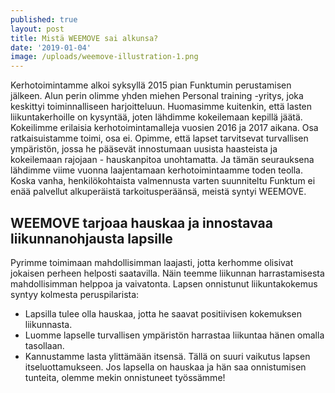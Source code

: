 ```yaml
---
published: true
layout: post
title: Mistä WEEMOVE sai alkunsa? 
date: '2019-01-04'
image: /uploads/weemove-illustration-1.png
---
```



Kerhotoimintamme alkoi syksyllä 2015 pian Funktumin perustamisen jälkeen. Alun perin olimme
yhden miehen Personal training -yritys, joka keskittyi toiminnalliseen harjoitteluun. Huomasimme
kuitenkin, että lasten liikuntakerhoille on kysyntää, joten lähdimme kokeilemaan kepillä jäätä.
Kokeilimme erilaisia kerhotoimintamalleja vuosien 2016 ja 2017 aikana. Osa ratkaisuistamme
toimi, osa ei. Opimme, että lapset tarvitsevat turvallisen ympäristön, jossa he pääsevät
innostumaan uusista haasteista ja kokeilemaan rajojaan - hauskanpitoa unohtamatta. Ja tämän
seurauksena lähdimme viime vuonna laajentamaan kerhotoimintaamme toden teolla.
Koska vanha, henkilökohtaista valmennusta varten suunniteltu Funktum ei enää palvellut
alkuperäistä tarkoitusperäänsä, meistä syntyi WEEMOVE.

## WEEMOVE tarjoaa hauskaa ja innostavaa liikunnanohjausta lapsille 

Pyrimme toimimaan mahdollisimman laajasti, jotta kerhomme olisivat jokaisen perheen helposti
saatavilla. Näin teemme liikunnan harrastamisesta mahdollisimman helppoa ja vaivatonta.
Lapsen onnistunut liikuntakokemus syntyy kolmesta peruspilarista:
- Lapsilla tulee olla hauskaa, jotta he saavat positiivisen kokemuksen liikunnasta.
- Luomme lapselle turvallisen ympäristön harrastaa liikuntaa hänen omalla tasollaan.
- Kannustamme lasta ylittämään itsensä. Tällä on suuri vaikutus lapsen itseluottamukseen.
Jos lapsella on hauskaa ja hän saa onnistumisen tunteita, olemme mekin onnistuneet työssämme! 
